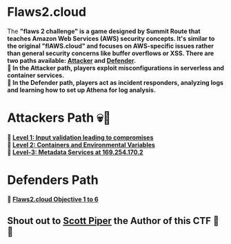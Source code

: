 # Flaws2.cloud 
<p>The <b> &quot;flaws 2 challenge&quot;<b> is a game designed by Summit Route that teaches Amazon Web Services (AWS) security concepts. It's similar to the original &quot;flAWS.cloud&quot; and focuses on AWS-specific issues rather than general security concerns like buffer overflows or XSS. There are two paths available: <a href="http://level1.flaws2.cloud/">Attacker</a> and <a href="http://flaws2.cloud/defender.htm">Defender</a>. <br> 🚩 In the Attacker path, players exploit misconfigurations in serverless and container services. <br> 🚩 In the Defender path, players act as incident responders, analyzing logs and learning how to set up Athena for log analysis.</p>

# Attackers Path 💀💨
📍 <a href="https://goodycyb.hashnode.dev/level-1-input-validation-leading-to-compromises">Level 1: Input validation leading to compromises </a> <br>
📍 <a href="https://goodycyb.hashnode.dev/level-2-containers-environmental-variables">Level 2: Containers and Environmental Variables </a> <br>
📍 <a href="https://goodycyb.hashnode.dev/level-3-metadata-services-at-1692541702">Level-3: Metadata Services at 169.254.170.2  </a> <br>

# Defenders Path

🚀 <a href="https://goodycyb.hashnode.dev/flaws2cloud-objective-1-to-6"> Flaws2.cloud Objective 1 to 6 </a>

<h2>Shout out to <a href="https://summitroute.com/">Scott Piper</a> the Author of this CTF 🚀🎌</h2>
